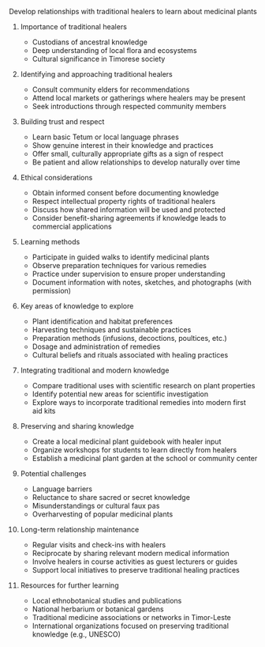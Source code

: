 Develop relationships with traditional healers to learn about medicinal plants

1. Importance of traditional healers
   - Custodians of ancestral knowledge
   - Deep understanding of local flora and ecosystems
   - Cultural significance in Timorese society

2. Identifying and approaching traditional healers
   - Consult community elders for recommendations
   - Attend local markets or gatherings where healers may be present
   - Seek introductions through respected community members

3. Building trust and respect
   - Learn basic Tetum or local language phrases
   - Show genuine interest in their knowledge and practices
   - Offer small, culturally appropriate gifts as a sign of respect
   - Be patient and allow relationships to develop naturally over time

4. Ethical considerations
   - Obtain informed consent before documenting knowledge
   - Respect intellectual property rights of traditional healers
   - Discuss how shared information will be used and protected
   - Consider benefit-sharing agreements if knowledge leads to commercial applications

5. Learning methods
   - Participate in guided walks to identify medicinal plants
   - Observe preparation techniques for various remedies
   - Practice under supervision to ensure proper understanding
   - Document information with notes, sketches, and photographs (with permission)

6. Key areas of knowledge to explore
   - Plant identification and habitat preferences
   - Harvesting techniques and sustainable practices
   - Preparation methods (infusions, decoctions, poultices, etc.)
   - Dosage and administration of remedies
   - Cultural beliefs and rituals associated with healing practices

7. Integrating traditional and modern knowledge
   - Compare traditional uses with scientific research on plant properties
   - Identify potential new areas for scientific investigation
   - Explore ways to incorporate traditional remedies into modern first aid kits

8. Preserving and sharing knowledge
   - Create a local medicinal plant guidebook with healer input
   - Organize workshops for students to learn directly from healers
   - Establish a medicinal plant garden at the school or community center

9. Potential challenges
   - Language barriers
   - Reluctance to share sacred or secret knowledge
   - Misunderstandings or cultural faux pas
   - Overharvesting of popular medicinal plants

10. Long-term relationship maintenance
    - Regular visits and check-ins with healers
    - Reciprocate by sharing relevant modern medical information
    - Involve healers in course activities as guest lecturers or guides
    - Support local initiatives to preserve traditional healing practices

11. Resources for further learning
    - Local ethnobotanical studies and publications
    - National herbarium or botanical gardens
    - Traditional medicine associations or networks in Timor-Leste
    - International organizations focused on preserving traditional knowledge (e.g., UNESCO)